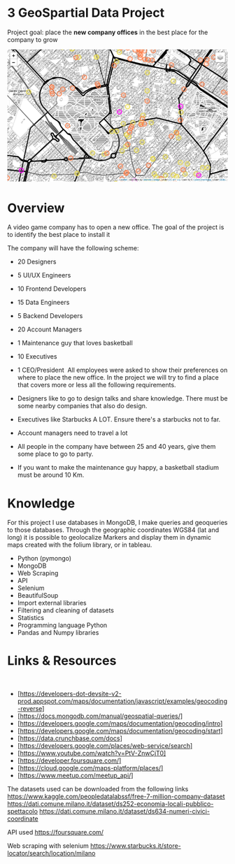 # 3 GeoSpartial Data Project
Project goal: place the **new company offices** in the best place for the company to grow

<img src="/output/milan_map.png">

# Overview
A video game company has to open a new office. The goal of the project is to identify the best place to install it

The company will have the following scheme:
​
- 20 Designers
- 5 UI/UX Engineers
- 10 Frontend Developers
- 15 Data Engineers
- 5 Backend Developers
- 20 Account Managers
- 1 Maintenance guy that loves basketball
- 10 Executives
- 1 CEO/President
​
All employees were asked to show their preferences on where to place the new office.
In the project we will try to find a place that covers more or less all the following requirements.

- Designers like to go to design talks and share knowledge. There must be some nearby companies that also do design.
- Executives like Starbucks A LOT. Ensure there's a starbucks not to far.
- Account managers need to travel a lot
- All people in the company have between 25 and 40 years, give them some place to go to party.
- If you want to make the maintenance guy happy, a basketball stadium must be around 10 Km.

# Knowledge

For this project I use databases in MongoDB, I make queries and geoqueries to those databases. 
Through the geographic coordinates WGS84 (lat and long) it is possible to geolocalize Markers and display them in dynamic maps created with the folium library, or in tableau.


* Python (pymongo)
* MongoDB
* Web Scraping
* API
* Selenium
* BeautifulSoup
* Import external libraries
* Filtering and cleaning of datasets
* Statistics
* Programming language Python
* Pandas and Numpy libraries


# Links & Resources
​
- [https://developers-dot-devsite-v2-prod.appspot.com/maps/documentation/javascript/examples/geocoding-reverse]
- [https://docs.mongodb.com/manual/geospatial-queries/]
- [https://developers.google.com/maps/documentation/geocoding/intro]
- [https://developers.google.com/maps/documentation/geocoding/start]
- [https://data.crunchbase.com/docs]
- [https://developers.google.com/places/web-service/search]
- [https://www.youtube.com/watch?v=PtV-ZnwCjT0]
- [https://developer.foursquare.com/]
- [https://cloud.google.com/maps-platform/places/]
- [https://www.meetup.com/meetup_api/]

The datasets used can be downloaded from the following links
https://www.kaggle.com/peopledatalabssf/free-7-million-company-dataset
https://dati.comune.milano.it/dataset/ds252-economia-locali-pubblico-spettacolo
https://dati.comune.milano.it/dataset/ds634-numeri-civici-coordinate

API used 
https://foursquare.com/

Web scraping with selenium
https://www.starbucks.it/store-locator/search/location/milano